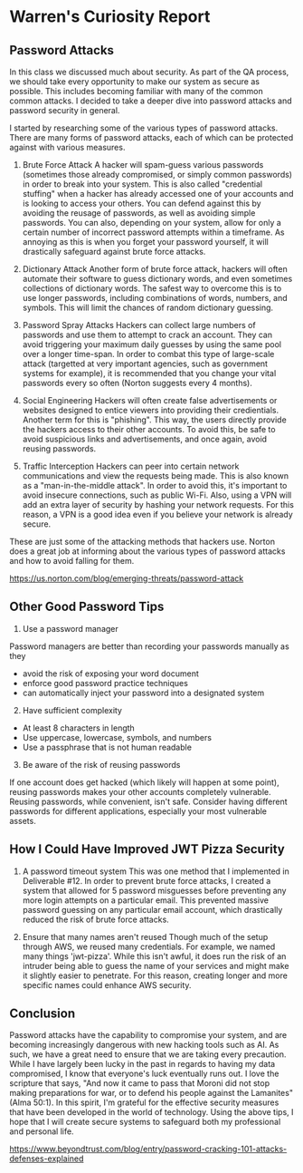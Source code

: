 
# Warren's Curiosity Report
## Password Attacks 

In this class we discussed much about security. As part of the QA process, we should take every opportunity to make our system as secure as possible. This includes becoming familiar with many of the common common attacks. I decided to take a deeper dive into password attacks and password security in general.

I started by researching some of the various types of password attacks. There are many forms of password attacks, each of which can be protected against with various measures.

1. Brute Force Attack
A hacker will spam-guess various passwords (sometimes those already compromised, or simply common passwords) in order to break into your system. This is also called "credential stuffing" when a hacker has already accessed one of your accounts and is looking to access your others. You can defend against this by avoiding the reusage of passwords, as well as avoiding simple passwords. You can also, depending on your system, allow for only a certain number of incorrect password attempts within a timeframe. As annoying as this is when you forget your password yourself, it will drastically safeguard against brute force attacks.

2. Dictionary Attack
Another form of brute force attack, hackers will often automate their software to guess dictionary words, and even sometimes collections of dictionary words. The safest way to overcome this is to use longer passwords, including combinations of words, numbers, and symbols. This will limit the chances of random dictionary guessing.

3. Password Spray Attacks
Hackers can collect large numbers of passwords and use them to attempt to crack an account. They can avoid triggering your maximum daily guesses by using the same pool over a longer time-span. In order to combat this type of large-scale attack (targetted at very important agencies, such as government systems for example), it is recommended that you change your vital passwords every so often (Norton suggests every 4 months).

4. Social Engineering
Hackers will often create false advertisements or websites designed to entice viewers into providing their credientials. Another term for this is "phishing". This way, the users directly provide the hackers access to their other accounts. To avoid this, be safe to avoid suspicious links and advertisements, and once again, avoid reusing passwords. 

5. Traffic Interception
Hackers can peer into certain network communications and view the requests being made. This is also known as a "man-in-the-middle attack". In order to avoid this, it's important to avoid insecure connections, such as public Wi-Fi. Also, using a VPN will add an extra layer of security by hashing your network requests. For this reason, a VPN is a good idea even if you believe your network is already secure.


These are just some of the attacking methods that hackers use. Norton does a great job at informing about the various types of password attacks and how to avoid falling for them.

https://us.norton.com/blog/emerging-threats/password-attack



## Other Good Password Tips

1. Use a password manager

Password managers are better than recording your passwords manually as they

* avoid the risk of exposing your word document
* enforce good password practice techniques
* can automatically inject your password into a designated system

2. Have sufficient complexity

* At least 8 characters in length
* Use uppercase, lowercase, symbols, and numbers
* Use a passphrase that is not human readable

3. Be aware of the risk of reusing passwords

If one account does get hacked (which likely will happen at some point), reusing passwords makes your other accounts completely vulnerable. Reusing passwords, while convenient, isn't safe. Consider having different passwords for different applications, especially your most vulnerable assets.


## How I Could Have Improved JWT Pizza Security

1. A password timeout system
This was one method that I implemented in Deliverable #12. In order to prevent brute force attacks, I created a system that allowed for 5 password misguesses before preventing any more login attempts on a particular email. This prevented massive password guessing on any particular email account, which drastically reduced the risk of brute force attacks.

2. Ensure that many names aren't reused
Though much of the setup through AWS, we reused many credentials. For example, we named many things 'jwt-pizza'. While this isn't awful, it does run the risk of an intruder being able to guess the name of your services and might make it slightly easier to penetrate. For this reason, creating longer and more specific names could enhance AWS security.


## Conclusion

Password attacks have the capability to compromise your system, and are becoming increasingly dangerous with new hacking tools such as AI. As such, we have a great need to ensure that we are taking every precaution. While I have largely been lucky in the past in regards to having my data compromised, I know that everyone's luck eventually runs out. I love the scripture that says, "And now it came to pass that Moroni did not stop making preparations for war, or to defend his people against the Lamanites" (Alma 50:1). In this spirit, I'm grateful for the effective security measures that have been developed in the world of technology. Using the above tips, I hope that I will create secure systems to safeguard both my professional and personal life. 










https://www.beyondtrust.com/blog/entry/password-cracking-101-attacks-defenses-explained